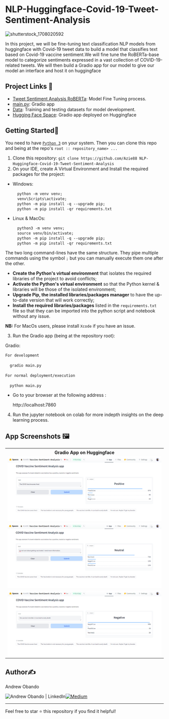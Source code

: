 # NLP-Huggingface-Covid-19-Tweet-Sentiment-Analysis

![shutterstock_1708020592](https://github.com/Azie88/NLP-Huggingface-Covid-19-Tweet-Sentiment-Analysis/assets/101363399/81aa75eb-4d7f-422f-97ee-bebaa25775a3)


In this project, we will be fine-tuning text classification NLP models from huggingface with Covid-19 tweet data to build a model that classifies text based on Covid-19 vaccine sentiment.We will fine tune the RoBERTa-base model to categorize sentiments expressed in a vast collection of COVID-19-related tweets. We will then build a Gradio app for our model to give our model an interface and host it on huggingface

## Project Links 📑

- [Tweet Sentiment Analysis RoBERTa](https://github.com/Azie88/NLP-Huggingface-Covid-19-Tweet-Sentiment-Analysis/blob/main/dev/Tweet%20Sentiment%20Analysis%20Roberta%20notebook.ipynb): Model Fine Tuning process.
- [main.py](https://github.com/Azie88/NLP-Huggingface-Covid-19-Tweet-Sentiment-Analysis/blob/main/main.py): Gradio app
- [Data](https://github.com/Azie88/NLP-Huggingface-Covid-19-Tweet-Sentiment-Analysis/tree/main/Dataset): Training and testing datasets for model development.
- [Hugging Face Space](https://huggingface.co/spaces/Azie88/COVID-Vaccine-Sentiment-Analysis): Gradio app deployed on Huggingface

## Getting Started🏁

You need to have [`Python 3`](https://www.python.org/) on your system. Then you can clone this repo and being at the repo's `root :: repository_name> ...`

1. Clone this repository: `git clone https://github.com/Azie88 NLP-Huggingface-Covid-19-Tweet-Sentiment-Analysis`
2. On your IDE, create A Virtual Environment and Install the required packages for the project:

- Windows:
        
        python -m venv venv; 
        venv\Scripts\activate; 
        python -m pip install -q --upgrade pip; 
        python -m pip install -qr requirements.txt  

- Linux & MacOs:
        
        python3 -m venv venv; 
        source venv/bin/activate; 
        python -m pip install -q --upgrade pip; 
        python -m pip install -qr requirements.txt  

The two long command-lines have the same structure. They pipe multiple commands using the symbol ` ; ` but you can manually execute them one after the other.

- **Create the Python's virtual environment** that isolates the required libraries of the project to avoid conflicts;
- **Activate the Python's virtual environment** so that the Python kernel & libraries will be those of the isolated environment;
- **Upgrade Pip, the installed libraries/packages manager** to have the up-to-date version that will work correctly;
- **Install the required libraries/packages** listed in the `requirements.txt` file so that they can be imported into the python script and notebook without any issue.

**NB:** For MacOs users, please install `Xcode` if you have an issue.

3. Run the Gradio app (being at the repository root):

  Gradio: 
  
    For development

      gradio main.py
    
    For normal deployment/execution

      python main.py  

  - Go to your browser at the following address :
        
      http://localhost:7860

4. Run the jupyter notebook on colab for more indepth insights on the deep learning process.

## App Screenshots 🖼️

<table>
    <tr>
        <th> Gradio App on Huggingface </th>
    </tr>
    <tr>
        <td><img src="Screenshots\Positive Sentiment.png"/></td>
    </tr>
    <tr>
        <td><img src="Screenshots\Neutral Sentiment.png"/></td>
    </tr>
    <tr>
        <td><img src="Screenshots\Negative Sentiment.png"/></td>
    </tr>
</table>


## Author✍️

Andrew Obando

<a href="https://www.linkedin.com/in/andrewobando/"><img align="left" src="https://img.shields.io/badge/linkedin-%230077B5.svg?style=for-the-badge&logo=linkedin&logoColor=white" alt="Andrew Obando | LinkedIn"/></a>
<a href="https://medium.com/@obandoandrew8">
![Medium](https://img.shields.io/badge/Medium-12100E?style=for-the-badge&logo=medium&logoColor=white)
</a>

---

Feel free to star ⭐ this repository if you find it helpful!
